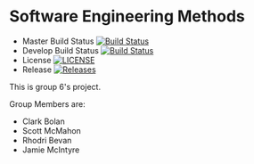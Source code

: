 # Software Engineering Methods

- Master Build Status [![Build Status](https://travis-ci.org/40456381/semgroup62020.svg?branch=master)](https://travis-ci.org/40456381/semgroup62020)
- Develop Build Status [![Build Status](https://travis-ci.org/40456381/semgroup62020.svg?branch=develop)](https://travis-ci.org/40456381/semgroup62020)   
- License [![LICENSE](https://img.shields.io/github/license/40456381/sem.svg?style=flat-square)](https://github.com/<github-username>/sem/blob/master/LICENSE)
- Release [![Releases](https://img.shields.io/github/release/<github-username>/sem/all.svg?style=flat-square)](https://github.com/40456381/sem/releases)

This is group 6's project.

Group Members are:
* Clark Bolan 
* Scott McMahon
* Rhodri Bevan
* Jamie McIntyre